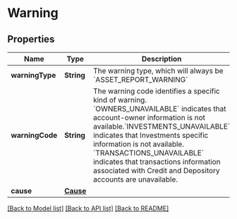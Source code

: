 # Warning

## Properties
Name | Type | Description | Notes
------------ | ------------- | ------------- | -------------
**warningType** | **String** | The warning type, which will always be &#x60;ASSET_REPORT_WARNING&#x60; | 
**warningCode** | **String** | The warning code identifies a specific kind of warning. &#x60;OWNERS_UNAVAILABLE&#x60; indicates that account-owner information is not available.&#x60;INVESTMENTS_UNAVAILABLE&#x60; indicates that Investments specific information is not available. &#x60;TRANSACTIONS_UNAVAILABLE&#x60; indicates that transactions information associated with Credit and Depository accounts are unavailable. | 
**cause** | [**Cause**](Cause.md) |  | 

[[Back to Model list]](../README.md#documentation-for-models) [[Back to API list]](../README.md#documentation-for-api-endpoints) [[Back to README]](../README.md)


